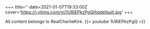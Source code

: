 +++
title=''
date=2021-01-07T19:33:00Z
cover='https://i.ytimg.com/vi/1U8iEPkzPgQ/hqdefault.jpg'
+++

All content belongs to RealCharlieKirk.
{{< youtube 1U8iEPkzPgQ >}}
